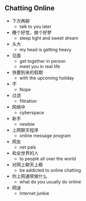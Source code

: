 ## Chatting Online

* 下次再聊
  * talk to you later
* 睡个好觉，做个好梦
  * sleep tight and sweet dream
* 头大
  * my head is getting heavy
* 见面
  * get together in person
  * meet you in real life
* 快要到来的假期
  * with the upcoming holiday
* 不
  * Nope
* 过滤
  * filtration
* 网络中
  * cyberspace
* 新手
  * newbie
* 上网聊天程序
  * online message program
* 网友
  * net pals
* 和全世界的人
  * to people all over the world
* 对网上聊天上瘾
  * be addicted to online chatting
* 你上网通常做什么
  * what do you usually do online
* 网迷
  * Internet junkie